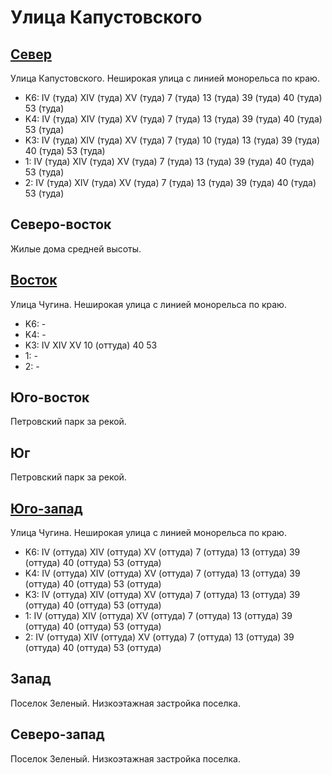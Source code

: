 # Улица Капустовского

## [Север](./10385060.md)

Улица Капустовского.
Неширокая улица с линией монорельса по краю.

* K6:   IV (туда)   XIV (туда)  XV (туда)
        7 (туда)    13 (туда)   39 (туда)   40 (туда)   53 (туда)
* K4:   IV (туда)   XIV (туда)  XV (туда)
        7 (туда)    13 (туда)   39 (туда)   40 (туда)   53 (туда)
* K3:   IV (туда)   XIV (туда)  XV (туда)
        7 (туда)    10 (туда)   13 (туда)   39 (туда)   40 (туда)   53 (туда)
* 1:    IV (туда)   XIV (туда)  XV (туда)
        7 (туда)    13 (туда)   39 (туда)   40 (туда)   53 (туда)
* 2:    IV (туда)   XIV (туда)  XV (туда)
        7 (туда)    13 (туда)   39 (туда)   40 (туда)   53 (туда)

## Северо-восток

Жилые дома средней высоты.

## [Восток](./10390065.md)

Улица Чугина.
Неширокая улица с линией монорельса по краю.

* K6:   -
* K4:   -
* K3:   IV  XIV XV
        10 (оттуда) 40  53
* 1:    -
* 2:    -

## Юго-восток

Петровский парк за рекой.

## Юг

Петровский парк за рекой.

## [Юго-запад](./10380070.md)

Улица Чугина.
Неширокая улица с линией монорельса по краю.

* K6:   IV (оттуда) XIV (оттуда)    XV (оттуда)
        7 (оттуда)  13 (оттуда) 39 (оттуда) 40 (оттуда) 53 (оттуда)
* K4:   IV (оттуда) XIV (оттуда)    XV (оттуда)
        7 (оттуда)  13 (оттуда) 39 (оттуда) 40 (оттуда) 53 (оттуда)
* K3:   IV (оттуда) XIV (оттуда)    XV (оттуда)
        7 (оттуда)  13 (оттуда) 39 (оттуда) 40 (оттуда) 53 (оттуда)
* 1:    IV (оттуда) XIV (оттуда)    XV (оттуда)
        7 (оттуда)  13 (оттуда) 39 (оттуда) 40 (оттуда) 53 (оттуда)
* 2:    IV (оттуда) XIV (оттуда)    XV (оттуда)
        7 (оттуда)  13 (оттуда) 39 (оттуда) 40 (оттуда) 53 (оттуда)

## Запад

Поселок Зеленый.
Низкоэтажная застройка поселка.

## Северо-запад

Поселок Зеленый.
Низкоэтажная застройка поселка.
